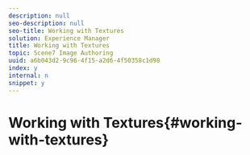 ```yaml
---
description: null
seo-description: null
seo-title: Working with Textures
solution: Experience Manager
title: Working with Textures
topic: Scene7 Image Authoring
uuid: a6b043d2-9c96-4f15-a2d6-4f50358c1d98
index: y
internal: n
snippet: y
---
```


# Working with Textures{#working-with-textures}

